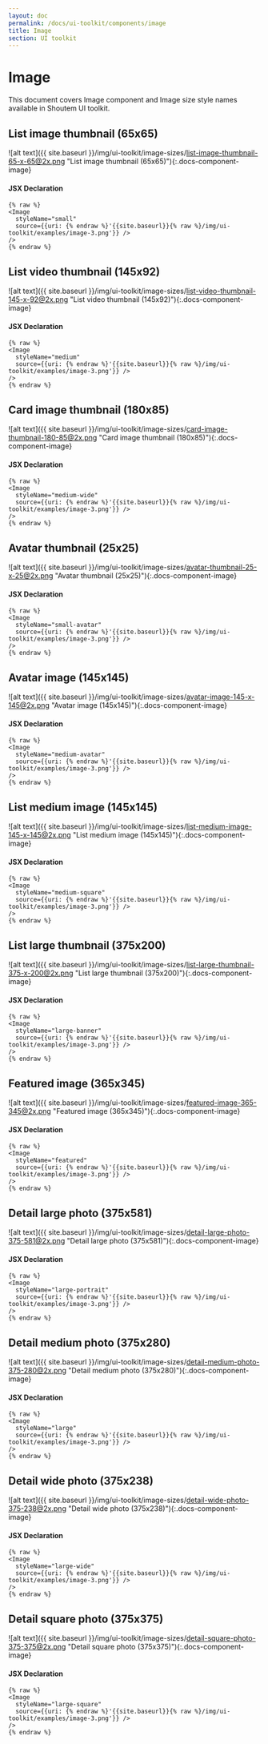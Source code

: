 ```yaml
---
layout: doc
permalink: /docs/ui-toolkit/components/image
title: Image
section: UI toolkit
---
```


# Image

This document covers Image component and Image size style names available in Shoutem UI toolkit.
  
## List image thumbnail (65x65)
![alt text]({{ site.baseurl }}/img/ui-toolkit/image-sizes/list-image-thumbnail-65-x-65@2x.png "List image thumbnail (65x65)"){:.docs-component-image}  


#### JSX Declaration
```JSX
{% raw %}
<Image
  styleName="small"
  source={{uri: {% endraw %}'{{site.baseurl}}{% raw %}/img/ui-toolkit/examples/image-3.png'}} />
/>
{% endraw %}
```  
  
## List video thumbnail (145x92)
![alt text]({{ site.baseurl }}/img/ui-toolkit/image-sizes/list-video-thumbnail-145-x-92@2x.png "List video thumbnail (145x92)"){:.docs-component-image}


#### JSX Declaration
```JSX
{% raw %}
<Image
  styleName="medium"
  source={{uri: {% endraw %}'{{site.baseurl}}{% raw %}/img/ui-toolkit/examples/image-3.png'}} />
/>
{% endraw %}
```  
  
## Card image thumbnail (180x85)
![alt text]({{ site.baseurl }}/img/ui-toolkit/image-sizes/card-image-thumbnail-180-85@2x.png "Card image thumbnail (180x85)"){:.docs-component-image}


#### JSX Declaration
```JSX
{% raw %}
<Image
  styleName="medium-wide"
  source={{uri: {% endraw %}'{{site.baseurl}}{% raw %}/img/ui-toolkit/examples/image-3.png'}} />
/>
{% endraw %}
```    

## Avatar thumbnail (25x25)
![alt text]({{ site.baseurl }}/img/ui-toolkit/image-sizes/avatar-thumbnail-25-x-25@2x.png "Avatar thumbnail (25x25)"){:.docs-component-image}


#### JSX Declaration
```JSX
{% raw %}
<Image
  styleName="small-avatar"
  source={{uri: {% endraw %}'{{site.baseurl}}{% raw %}/img/ui-toolkit/examples/image-3.png'}} />
/>
{% endraw %}
```      

## Avatar image (145x145)
![alt text]({{ site.baseurl }}/img/ui-toolkit/image-sizes/avatar-image-145-x-145@2x.png "Avatar image (145x145)"){:.docs-component-image}


#### JSX Declaration
```JSX
{% raw %}
<Image
  styleName="medium-avatar"
  source={{uri: {% endraw %}'{{site.baseurl}}{% raw %}/img/ui-toolkit/examples/image-3.png'}} />
/>
{% endraw %}
```  

## List medium image (145x145)
![alt text]({{ site.baseurl }}/img/ui-toolkit/image-sizes/list-medium-image-145-x-145@2x.png "List medium image (145x145)"){:.docs-component-image}


#### JSX Declaration
```JSX
{% raw %}
<Image
  styleName="medium-square"
  source={{uri: {% endraw %}'{{site.baseurl}}{% raw %}/img/ui-toolkit/examples/image-3.png'}} />
/>
{% endraw %}
```  

## List large thumbnail (375x200)
![alt text]({{ site.baseurl }}/img/ui-toolkit/image-sizes/list-large-thumbnail-375-x-200@2x.png "List large thumbnail (375x200)"){:.docs-component-image}


#### JSX Declaration
```JSX
{% raw %}
<Image
  styleName="large-banner"
  source={{uri: {% endraw %}'{{site.baseurl}}{% raw %}/img/ui-toolkit/examples/image-3.png'}} />
/>
{% endraw %}
```  

## Featured image (365x345)
![alt text]({{ site.baseurl }}/img/ui-toolkit/image-sizes/featured-image-365-345@2x.png "Featured image (365x345)"){:.docs-component-image}


#### JSX Declaration
```JSX
{% raw %}
<Image
  styleName="featured"
  source={{uri: {% endraw %}'{{site.baseurl}}{% raw %}/img/ui-toolkit/examples/image-3.png'}} />
/>
{% endraw %}
```  

## Detail large photo (375x581)
![alt text]({{ site.baseurl }}/img/ui-toolkit/image-sizes/detail-large-photo-375-581@2x.png "Detail large photo (375x581)"){:.docs-component-image}


#### JSX Declaration
```JSX
{% raw %}
<Image
  styleName="large-portrait"
  source={{uri: {% endraw %}'{{site.baseurl}}{% raw %}/img/ui-toolkit/examples/image-3.png'}} />
/>
{% endraw %}
```   

## Detail medium photo (375x280)
![alt text]({{ site.baseurl }}/img/ui-toolkit/image-sizes/detail-medium-photo-375-280@2x.png "Detail medium photo (375x280)"){:.docs-component-image}


#### JSX Declaration
```JSX
{% raw %}
<Image
  styleName="large"
  source={{uri: {% endraw %}'{{site.baseurl}}{% raw %}/img/ui-toolkit/examples/image-3.png'}} />
/>
{% endraw %}
```  

## Detail wide photo (375x238)
![alt text]({{ site.baseurl }}/img/ui-toolkit/image-sizes/detail-wide-photo-375-238@2x.png "Detail wide photo (375x238)"){:.docs-component-image}


#### JSX Declaration
```JSX
{% raw %}
<Image
  styleName="large-wide"
  source={{uri: {% endraw %}'{{site.baseurl}}{% raw %}/img/ui-toolkit/examples/image-3.png'}} />
/>
{% endraw %}
```   

## Detail square photo (375x375)
![alt text]({{ site.baseurl }}/img/ui-toolkit/image-sizes/detail-square-photo-375-375@2x.png "Detail square photo (375x375)"){:.docs-component-image}


#### JSX Declaration
```JSX
{% raw %}
<Image
  styleName="large-square"
  source={{uri: {% endraw %}'{{site.baseurl}}{% raw %}/img/ui-toolkit/examples/image-3.png'}} />
/>
{% endraw %}
```  
